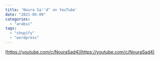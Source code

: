 ```yaml
---
title: 'Noura Sa''d" on YouTube'
date: "2021-05-09"
categories:
  - "arabic"
tags:
  - "shopify"
  - "wordpress"
---
```


[https://youtube.com/c/NouraSad4](https://youtube.com/c/NouraSad4)
